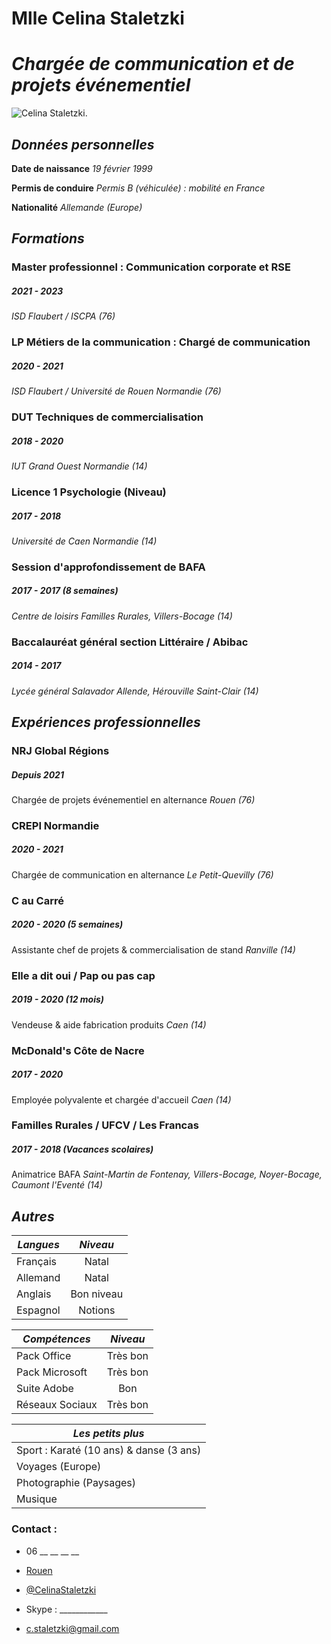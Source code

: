 # Mlle Celina Staletzki

# *Chargée de communication et de projets événementiel*

![Celina Staletzki.](/IMG-202110214-WA0003.jpg "This is a sample image.")

## _**Données personnelles**_

**Date de naissance** _19 février 1999_

**Permis de conduire** _Permis B (véhiculée) : mobilité en France_

**Nationalité** _Allemande (Europe)_


## _**Formations**_


### **Master professionnel : Communication corporate et RSE**
##### 2021 - 2023
*ISD Flaubert / ISCPA (76)*


### **LP Métiers de la communication : Chargé de communication**
##### 2020 - 2021
*ISD Flaubert / Université de Rouen Normandie (76)*


### **DUT Techniques de commercialisation**
##### 2018  - 2020 
*IUT Grand Ouest Normandie (14)*


### **Licence 1 Psychologie (Niveau)**
##### 2017 - 2018
*Université de Caen Normandie (14)*


### **Session d'approfondissement de BAFA**
##### 2017 - 2017 (8 semaines)
*Centre de loisirs Familles Rurales, Villers-Bocage (14)*


### **Baccalauréat général section Littéraire / Abibac**
##### 2014 - 2017 
*Lycée général Salavador Allende, Hérouville Saint-Clair (14)*

## _**Expériences professionnelles**_
 

### **NRJ Global Régions**
##### Depuis 2021
Chargée de projets événementiel en alternance
*Rouen (76)*

 
### **CREPI Normandie**
##### 2020 - 2021
Chargée de communication en alternance
*Le Petit-Quevilly (76)*


### **C au Carré**
##### 2020 - 2020 (5 semaines)
Assistante chef de projets & commercialisation de stand 
*Ranville (14)*


### **Elle a dit oui / Pap ou pas cap**
##### 2019 - 2020 (12 mois)
Vendeuse & aide fabrication produits
*Caen (14)*


### **McDonald's Côte de Nacre**
##### 2017 - 2020
Employée polyvalente et chargée d'accueil
*Caen (14)*


### **Familles Rurales / UFCV / Les Francas**
##### 2017 - 2018 (Vacances scolaires)
Animatrice BAFA
*Saint-Martin de Fontenay, Villers-Bocage, Noyer-Bocage, Caumont l'Eventé (14)*

## _**Autres**_

|*Langues*|*Niveau*|
|--------|:------:|
Français | Natal |
Allemand | Natal |
Anglais | Bon niveau |
Espagnol | Notions |

|*Compétences*|*Niveau*|
|--------|:------:|
Pack Office | Très bon |
Pack Microsoft | Très bon |
Suite Adobe | Bon|
Réseaux Sociaux | Très bon |

|*Les petits plus*|
|-----------------|
|Sport : Karaté (10 ans) & danse (3 ans)|
Voyages (Europe)|
|Photographie (Paysages)|
|Musique|


### Contact : 

* 06 __ __ __ __
* [Rouen](https://www.google.com/maps/place/Rouen/@49.4412862,1.056152,13z/data=!3m1!4b1!4m5!3m4!1s0x47e0de76ca71faab:0x3d1cabefa49f93d6!8m2!3d49.443232!4d1.099971)

* [@CelinaStaletzki](https://www.linkedin.com/in/celina-staletzki/)
* Skype : ____________
* c.staletzki@gmail.com